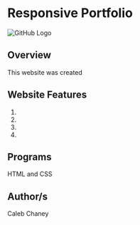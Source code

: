# Responsive Portfolio 
![GitHub Logo](./assets/images/social-media-marketing.jpg)
## Overview
This website was created 

## Website Features
1)  
2) 
3)
4) 

## Programs 
HTML and CSS

## Author/s
Caleb Chaney
